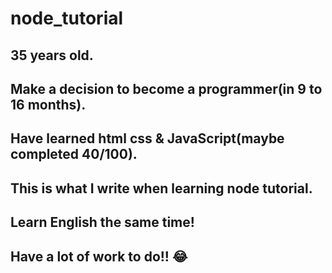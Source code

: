 # node_tutorial
## 35 years old.
## Make a decision to become a programmer(in 9 to 16 months).
## Have learned html css & JavaScript(maybe completed 40/100).
## This is what I write when learning node tutorial.
## Learn English the same time!
## Have a lot of work to do!! :joy:
